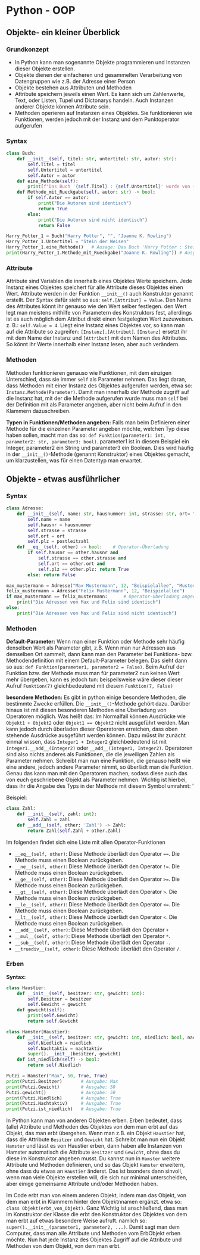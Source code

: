 # Python - OOP

## Objekte- ein kleiner Überblick

### Grundkonzept

* In Python kann man sogenannte Objekte programmieren und Instanzen  dieser Objekte erstellen.
* Objekte dienen der einfacheren und gesammelten Verarbeitung von Datengruppen wie z.B. der Adresse einer Person
* Objekte bestehen aus Attributen und Methoden
* Attribute speichern jeweils einen Wert. Es kann sich um Zahlenwerte, Text, oder Listen, Tupel und Dictonarys handeln. Auch Instanzen anderer Objekte können Attribute sein.
* Methoden operieren auf Instanzen eines Objektes. Sie funktionieren wie Funktionen, werden jedoch mit der Instanz und dem Punktoperator aufgerufen

### Syntax

```python
class Buch:
    def __init__(self, titel: str, untertitel: str, autor: str):
        self.Titel = titel
        self.Untertitel = untertitel
        self.Autor = autor
    def eine_Methode(self):
        print(f"Das Buch '{self.Titel} : {self.Untertitel}' wurde von {self.Autor} geschrieben.")
    def Methode_mit_Rueckgabe(self, autor: str) -> bool:
        if self.Autor == autor:
            print("Die Autoren sind identisch")
            return True
        else:
            print("Die Autoren sind nicht identisch")
            return False

Harry_Potter_1 = Buch("Harry Potter", "", "Joanne K. Rowling")
Harry_Potter_1.Untertitel = "Stein der Weisen"
Harry_Potter_1.eine_Methode()   # Ausage: Das Buch 'Harry Potter : Stein der Weisen' wurde von Joanne K. Rowling geschrieben.
print(Harry_Potter_1.Methode_mit_Rueckgabe("Joanne K. Rowling")) # Ausgabe: True
```

### Attribute

Attribute sind Variablen die innerhalb eines Objektes Werte speichern. Jede Instanz eines Objektes speichert für alle Attribute dieses Objektes einen Wert. Attribute werden in der Funktion `__init__()` auch Konstruktor genannt erstellt. Der Syntax dafür sieht so aus: `self.[Attribut] = Value`. Den Name des Attributes könnt ihr genauso wie den Wert selber festlegen. den Wert legt man meistens mithilfe von Parametern des Konstruktors fest, allerdings ist es auch möglich dem Attribut direkt einen festgelegten Wert zuzuweisen. z. B.: `self.Value = 4`. Liegt eine Instanz eines Objektes vor, so kann man auf die Attribute so zugreifen: `[Instanz].[Attribut]`. `[Instanz]` ersetzt ihr mit dem Name der Instanz und `[Attribut]` mit dem Namen des Attributes. So könnt ihr Werte innerhalb einer Instanz lesen, aber auch verändern.

### Methoden

Methoden funktionieren genauso wie Funktionen, mit dem einzigen Unterschied, dass sie immer `self` als Parameter nehmen. Das liegt daran, dass Methoden mit einer Instanz des Objektes aufgerufen werden, etwa so: `Instanz.Methode(Parameter)`. Damit man innerhalb der Methode zugriff auf die Instanz hat, mit der die Methode aufgerufen wurde muss man `self` bei der Definition mit als Parameter angeben, aber nicht beim Aufruf in den Klammern dazuschreiben.

**Typen in Funktionen/Methoden angeben:** Falls man beim Definieren einer Methode für die einzelnen Parameter angeben möchte, welchen Typ diese haben sollen, macht man das so: `def Funktion(parameter1: int, parameter2: str, parameter3: bool)`. parameter1 ist in diesem Beispiel ein Integer, parameter2 ein String und parameter3 ein Boolean. Dies wird häufig in der `__init__()`-Methode (genannt Konstruktor) eines Objektes gemacht, um klarzustellen, was für einen Datentyp man erwartet.

## Objekte - etwas ausführlicher

### Syntax

``` python
class Adresse:
    def __init__(self, name: str, hausnummer: int, strasse: str, ort= "Musterhausingen", postleitzahl = "09989"): # Default-Parameter
        self.name = name
        self.hausnr = hausnummer
        self.strasse = strasse
        self.ort = ort
        self.plz = postleitzahl
    def __eq__(self, other) -> bool:    # Operator-Überladung
        if self.hausnr == other.hausnr and 
            self.strasse == other.strasse and 
            self.ort == other.ort and 
            self.plz == other.plz: return True
        else: return False

max_mustermann = Adresse("Max Mustermann", 12, "Beispielallee", "Musterhausingen", "09989")
felix_mustermann = Adresse("Felix Mustermann", 12, "Beispielallee")     # Default-Parameter angewandt
if max_mustermann == felix_mustermann:      # Operator-Überladung angewandt
    print("Die Adressen von Max und Felix sind identisch") 
else: 
    print("Die Adressen von Max und Felix sind nicht identisch")
```

### Methoden

**Default-Parameter:** Wenn man einer Funktion oder Methode sehr häufig denselben Wert als Parameter gibt, z.B. Wenn man nur Adressen aus demselben Ort sammelt, dann kann man den Parameter bei Funktions- bzw. Methodendefinition mit einem Default-Parameter belegen. Das sieht dann so aus:
`def Funktion(parameter1, parameter2 = False)`. Beim Aufruf der Funktion bzw. der Methode muss man für parameter2 nun keinen Wert mehr übergeben, kann es jedoch tun: beispeilsweise wäre dieser dieser Aufruf `Funktion(7)` gleichbedeutend mit diesem `Funktion(7, False)`

**besondere Methoden:**
Es gibt in python einige besondere Methoden, die bestimmte Zwecke erfüllen. Die `__init__()`-Methode gehört dazu.
Darüber hinaus ist mit diesen besonderen Methoden eine Überladung von Operatoren möglich. Was heißt das: Im Normalfall können Ausdrücke wie `Objekt1 + Objekt2` oder `Objekt1 == Objekt2` nicht ausgeführt werden. Man kann jedoch durch überladen dieser Operatoren erreichen, dass oben stehende Ausdrücke ausgeführt werden können. Dazu müsst ihr zunächt einmal wissen, dass `Integer1 + Integer2` gleichbedeutend ist mit `Integer1.__add__(Integer2)` oder `__add__(Integer1, Integer2)`. Operatoren sind also nichts anderes als Funktionen, die die jeweiligen Zahlen als Parameter nehmen. Schreibt man nun eine Funktion, die genauso heißt wie eine andere, jedoch andere Parameter nimmt, so überlädt man die Funktion. Genau das kann man mit den Operatoren machen, sodass diese auch das von euch geschriebene Objekt als Parameter nehmen. Wichtig ist hierbei, dass ihr die Angabe des Typs in der Methode mit diesem Symbol umrahmt: '

Beispiel:

```python
class Zahl:
    def __init__(self, zahl: int):
        self.Zahl = zahl
    def __add__(self, other: 'Zahl') -> Zahl:
        return Zahl(self.Zahl + other.Zahl)
```

Im folgenden findet sich eine Liste mit allen Operator-Funktionen

* `__eq__(self, other)`: Diese Methode überlädt den Operator `==`. Die Methode muss einen Boolean zurückgeben.
* `__ne__(self, other)`: Diese Methode überlädt den Operator `!=`. Die Methode muss einen Boolean zurückgeben.
* `__ge__(self, other)`: Diese Methode überlädt den Operator `>=`. Die Methode muss einen Boolean zurückgeben.
* `__gt__(self, other)`: Diese Methode überlädt den Operator `>`. Die Methode muss einen Boolean zurückgeben.
* `__le__(self, other)`: Diese Methode überlädt den Operator `<=`. Die Methode muss einen Boolean zurückgeben.
* `__lt__(self, other)`: Diese Methode überlädt den Operator `<`. Die Methode muss einen Boolean zurückgeben.
* `__add__(self, other)`: Diese Methode überlädt den Operator `+`
* `__mul__(self, other)`: Diese Methode überlädt den Operator `*`.
* `__sub__(self, other)`: Diese Methode überlädt den Operator `-`.
* `__truediv__(self, other)`: Diese Methode überlädt den Operator `/`.

### Erben

**Syntax:**

``` python
class Haustier:
    def __init__(self, besitzer: str, gewicht: int):
        self.Besitzer = besitzer
        self.Gewicht = gewicht
    def gewicht(self):
        print(self.Gewicht)
        return self.Gewicht

class Hamster(Haustier):
    def __init__(self, besitzer: str, gewicht: int, niedlich: bool, nachtaktiv: bool):
        self.Niedlich = niedlich
        self.Nachtaktiv = nachtaktiv
        super().__init__(besitzer, gewicht)
    def ist_niedlich(self) -> bool:
        return self.Niedlich

Putzi = Hamster("Max", 50, True, True)
print(Putzi.Besitzer)       # Ausgabe: Max
print(Putzi.Gewicht)        # Ausgabe: 50
Putzi.gewicht()             # Ausgabe: 50
print(Putzi.Niedlich)       # Ausgabe: True
print(Putzi.Nachtaktiv)     # Ausgabe: True
print(Putzi.ist_niedlich)   # Ausgabe: True
```

In Python kann man von anderen Objekten erben. Erben bedeutet, dass (alle) Attribute und Methoden des Objektes von dem man erbt auf das Objekt, das man erbt übergehen. Wenn man z.B. ein Objekt `Haustier` hat, dass die Attribute `Besitzer` und `Gewicht` hat. Schreibt man nun ein Objekt `Hamster` und lässt es von Haustier erben, dann haben alle Instanzen von Hamster automatisch die Attribute `Besitzer` und `Gewicht`, ohne dass du diese im Konstruktor angeben musst. Du kannst nun in `Hamster` weitere Attribute und Methoden definieren, und so das Objekt `Hamster` erweitern, ohne dass du etwas an `Haustier` änderst. Das ist bsonders dann sinvoll, wenn man viele Objekte erstellen will, die sich nur minimal unterscheiden, aber einige gemeinsame Attribute und/oder Methoden haben.

Im Code erbt man von einem anderen Objekt, indem man das Objekt, von dem man erbt in Klammern hinter dem Objektnnamen ergänzt. etwa so:
`class Objekt(erbt_von_Objekt)`. Ganz Wichtig ist anschließend, dass man im Konstruktor der Klasse die erbt den Konstruktor des Objektes von dem man erbt auf etwas besondere Weise aufruft. nämlich so: `super().__init__(parameter1, parameter2, ...)`. Damit sagt man dem Computer, dass man alle Attribute und Methoden vom ErbObjekt erben möchte. Nun hat jede Instanz des Objektes Zugriff auf die Attribute und Methoden von dem Objekt, von dem man erbt.
